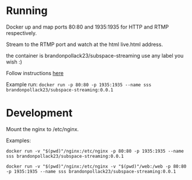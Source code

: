 # Running
Docker up and map ports 80:80 and 1935:1935 for HTTP and RTMP respectively.

Stream to the RTMP port and watch at the html live.html address.

the container is brandonpollack23/subspace-streaming
use any label you wish :)

Follow instructions [here](https://hub.docker.com/r/tiangolo/nginx-rtmp)

Example run:
`docker run -p 80:80 -p 1935:1935 --name sss brandonpollack23/subspace-streaming:0.0.1`

# Development
Mount the nginx to /etc/nginx.

Examples:


`docker run -v "$(pwd)"/nginx:/etc/nginx -p 80:80 -p 1935:1935 --name sss brandonpollack23/subspace-streaming:0.0.1`

`docker run -v "$(pwd)"/nginx:/etc/nginx -v "$(pwd)"/web:/web -p 80:80 -p 1935:1935 --name sss brandonpollack23/subspace-streaming:0.0.1`

